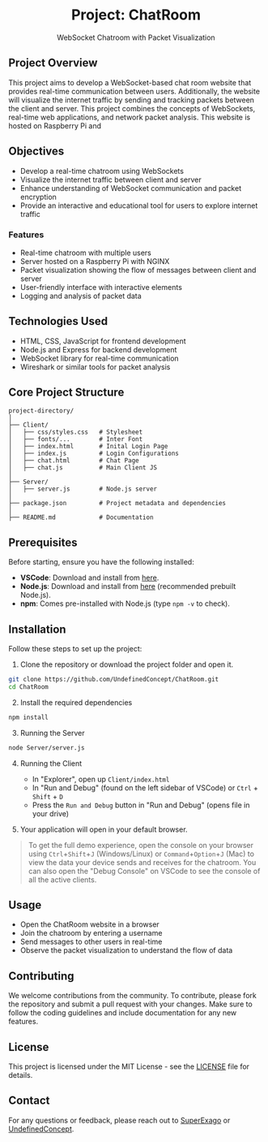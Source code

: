 <div align="center">
    <h1>
        Project: ChatRoom
    </h1>
    <p>
        WebSocket Chatroom with Packet Visualization
    </p>   
</div>

## Project Overview

This project aims to develop a WebSocket-based chat room website that provides real-time communication between users. Additionally, the website will visualize the internet traffic by sending and tracking packets between the client and server. This project combines the concepts of WebSockets, real-time web applications, and network packet analysis. This website is hosted on Raspberry Pi and 

## Objectives

- Develop a real-time chatroom using WebSockets
- Visualize the internet traffic between client and server
- Enhance understanding of WebSocket communication and packet encryption
- Provide an interactive and educational tool for users to explore internet traffic

### Features

- Real-time chatroom with multiple users
- Server hosted on a Raspberry Pi with NGINX
- Packet visualization showing the flow of messages between client and server
- User-friendly interface with interactive elements
- Logging and analysis of packet data

## Technologies Used

- HTML, CSS, JavaScript for frontend development
- Node.js and Express for backend development
- WebSocket library for real-time communication
- Wireshark or similar tools for packet analysis

## Core Project Structure
```Plaintext
project-directory/
│
├── Client/
│   ├── css/styles.css   # Stylesheet
│   ├── fonts/...        # Inter Font
│   ├── index.html       # Inital Login Page
│   ├── index.js         # Login Configurations
│   ├── chat.html        # Chat Page
│   ├── chat.js          # Main Client JS
│
├── Server/
│   ├── server.js        # Node.js server
│
├── package.json         # Project metadata and dependencies
│
├── README.md            # Documentation

```

## Prerequisites
Before starting, ensure you have the following installed:
- **VSCode**: Download and install from [here](https://code.visualstudio.com/download).
- **Node.js**: Download and install from [here](https://nodejs.org/) (recommended prebuilt Node.js).
- **npm**: Comes pre-installed with Node.js (type `npm -v` to check).

## Installation
Follow these steps to set up the project:

1. Clone the repository or download the project folder and open it.
```bash
git clone https://github.com/UndefinedConcept/ChatRoom.git
cd ChatRoom
```
2. Install the required dependencies
```bash
npm install
```
3. Running the Server
```bash
node Server/server.js
```
4. Running the Client
   - In "Explorer", open up `Client/index.html`
   - In "Run and Debug" (found on the left sidebar of VSCode) or `Ctrl` + `Shift` + `D`
   - Press the `Run and Debug` button in "Run and Debug" (opens file in your drive)

5. Your application will open in your default browser.
> To get the full demo experience, open the console on your browser using `Ctrl`+`Shift`+`J` (Windows/Linux) or `Command`+`Option`+`J` (Mac) to view the data your device sends and receives for the chatroom. You can also open the "Debug Console" on VSCode to see the console of all the active clients.

## Usage

- Open the ChatRoom website in a browser
- Join the chatroom by entering a username
- Send messages to other users in real-time
- Observe the packet visualization to understand the flow of data

## Contributing

We welcome contributions from the community. To contribute, please fork the repository and submit a pull request with your changes. Make sure to follow the coding guidelines and include documentation for any new features.

## License

This project is licensed under the MIT License \- see the [LICENSE](https://github.com/UndefinedConcept/ChatRoom/blob/main/LICENSE) file for details.

## Contact

For any questions or feedback, please reach out to [SuperExago](https://github.com/jpang9431) or [UndefinedConcept](https://github.com/UndefinedConcept).
